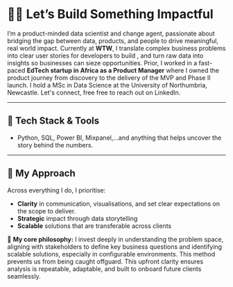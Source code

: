 # 👋🏽 Let’s Build Something Impactful
I’m a product-minded data scientist and change agent, passionate about bridging the gap between data, products, and people to drive meaningful, real world impact.
Currently at **WTW**, I translate complex business problems into clear user stories for developers to build , and turn raw data into insights so businesses can sieze opportunities.
Prior, I worked in a fast-paced **EdTech startup in Africa as a Product Manager** where I owned the product journey from discovery to the delivery of the MVP and Phase II launch. I hold a MSc in Data Science at the University of Northumbria, Newcastle. Let's connect, free free to reach out on LinkedIn.

---
## 🧰 Tech Stack & Tools
- Python, SQL, Power BI, Mixpanel,…and anything that helps uncover the story behind the numbers. 

---
## 💬 My Approach
Across everything I do, I prioritise:
- **Clarity** in communication, visualisations, and set clear expectations on the scope to deliver. 
- **Strategic** impact through data storytelling
- **Scalable** solutions that are transferable across clients

🧐 **My core philosophy:** I invest deeply in understanding the problem space, aligning with stakeholders to define key business questions and identifying scalable solutions, especially in configurable environments. This method prevents us from being caught offguard. This upfront clarity ensures analysis is repeatable, adaptable, and built to onboard future clients seamlessly.

